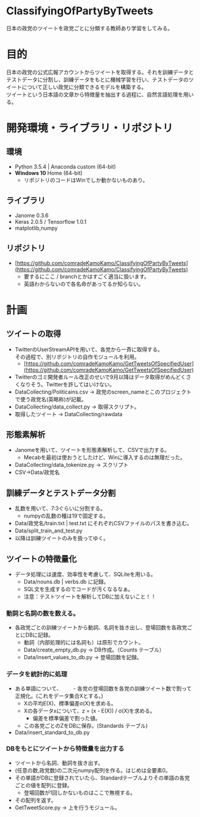 # ClassifyingOfPartyByTweets
日本の政党のツイートを政党ごとに分類する教師あり学習をしてみる。

# 目的
日本の政党の公式広報アカウントからツイートを取得する。それを訓練データとテストデータに分割し、訓練データをもとに機械学習を行い、テストデータのツイートについて正しい政党に分類できるモデルを構築する。  
ツイートという日本語の文章から特徴量を抽出する過程に、自然言語処理を用いる。
# 開発環境・ライブラリ・リポジトリ
## 環境
 - Python 3.5.4 | Anaconda custom (64-bit)
 - **Windows 10** Home (64-bit)
     - リポジトリのコードはWinでしか動かないものあり。
## ライブラリ
 - Janome 0.3.6
 - Keras 2.0.5 / Tensorflow 1.0.1
 - matplotlib,numpy
## リポジトリ
 - [https://github.com/comradeKamoKamo/ClassifyingOfPartyByTweets](https://github.com/comradeKamoKamo/ClassifyingOfPartyByTweets)
     - 要するにここ / branchとかはすごく適当に扱います。
     - 英語わからないので各名命があってるか知らない。
# 計画

## ツイートの取得
 - TwitterのUserStreamAPIを用いて、各党から一斉に取得する。  
その過程で、別リポジトリの自作モジュールを利用。  
     - [https://github.com/comradeKamoKamo/GetTweetsOfSpecifiedUser](https://github.com/comradeKamoKamo/GetTweetsOfSpecifiedUser)  
 - Twitterのゴミ開発者ルール改正のせいで9月以降はデータ取得がめんどくさくなりそう。Twitterを許してはいけない。
 - DataCollecting/Politicains.csv -> 政党のscreen_nameとこのプロジェクトで使う政党名(英略称)が記載。
 - DataCollecting/data_collect.py -> 取得スクリプト。
 - 取得したツイート -> DataCollecting/rawdata
## 形態素解析
 - Janomeを用いて、ツイートを形態素解析して、CSVで出力する。
     - Mecabを最初は使おうとしたけど、Winに導入するのは無理だった。
 - DataCollecting/data_tokenize.py -> スクリプト
 - CSV->Data/政党名
## 訓練データとテストデータ分割
 - 乱数を用いて、7:3ぐらいに分割する。
     - numpyの乱数の種は19で固定する。
 - Data/政党名/train.txt | test.txt にそれぞれCSVファイルのパスを書き込む。　　
 - Data/split\_train\_and\_test.py　　
 - 以降は訓練ツイートのみを扱ってゆく。　　
## ツイートの特徴量化
- データ処理には速度、効率性を考慮して、SQLiteを用いる。
    - Data/nouns.db | verbs.db に記録。
    - SQL文を生成するのでコードが汚くなるなぁ。
    - 注意：テストツイートを解析してDBに加えないこと！！
### 動詞と名詞の数を数える。
 - 各政党ごとの訓練ツイートから動詞、名詞を抜き出し、登場回数を各政党ごとにDBに記録。
    - 動詞（内部処理的には名詞も）は原形でカウント。
    - Data/create_empty_db.py -> DB作成。（Counts テーブル）  
    - Data/insert_values_to_db.py -> 登場回数を記録。
### データを統計的に処理
 - ある単語について、
 　　- 各党の登場回数を各党の訓練ツイート数で割って正規化。(これをデータ集合Xとする。)
     - Xの平均E(X)、標準偏差σ(X)を求める。
     - Xの各データxについて、z = (x - E(X)) / σ(X)を求める。
        - 偏差を標準偏差で割った値。
     - この各党ごとのZをDBに保存。(Standards テーブル)
 -  Data/insert\_standard\_to\_db.py
### DBをもとにツイートから特徴量を出力する
 - ツイートから名詞、動詞を抜き出す。
 - (任意の数,政党数)の二次元numpy配列を作る。はじめは全要素0。
 - その単語がDBに登録されていたら、Standardテーブルよりその単語の各党ごとの値を配列に登録。
     - 登場回数が1回しかないものはここで無視する。
 - その配列を返す。
 - GetTweetScore.py -> 上を行うモジュール。
